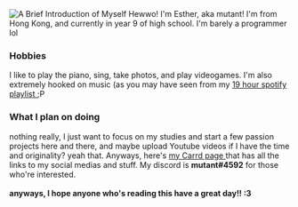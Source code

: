 <img src="https://lingtalfi.com/services/pngtext?color=F456F7&size=30&text=A%20brief%20Introduction" alt="A Brief Introduction of Myself">
Hewwo! I'm Esther, aka mutant! I'm from Hong Kong, and currently in year 9 of high school. I'm barely a programmer lol
<h3> Hobbies </h3>
I like to play the piano, sing, take photos, and play videogames. I'm also extremely hooked on music (as you may have seen from my <a href="https://open.spotify.com/playlist/3Soa8cZIVTv7qSerC3E57i/"> 19 hour spotify playlist </a> ;P
<h3> What I plan on doing </h3>
nothing really, I just want to focus on my studies and start a few passion projects here and there, and maybe upload Youtube videos if I have the time and originality? yeah that. Anyways, here's <a href="https://mutanttheenby.carrd.co"> my Carrd page </a> that has all the links to my social medias and stuff. My discord is <b>mutant#4592</b> for those who're interested.
<br>
<br><b> anyways, I hope anyone who's reading this have a great day!! :3</b>
